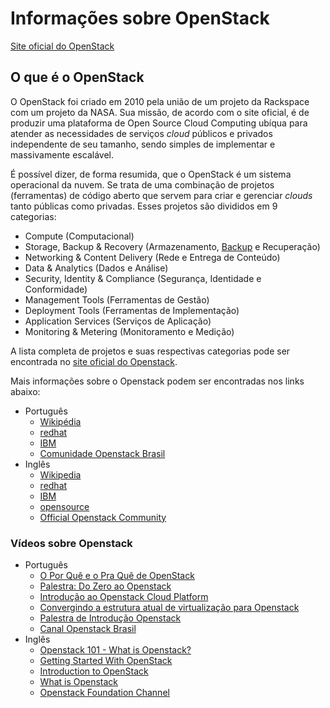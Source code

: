 # Informações sobre OpenStack

[Site oficial do OpenStack](https://www.openstack.org/)

## O que é o OpenStack

O OpenStack foi criado em 2010 pela união de um projeto da Rackspace com um projeto da NASA. Sua missão, de acordo com o site oficial, é de produzir uma plataforma de Open Source Cloud Computing ubíqua para atender as necessidades de serviços *cloud* públicos e privados independente de seu tamanho, sendo simples de implementar e massivamente escalável. 

É possível dizer, de forma resumida, que o OpenStack é um sistema operacional da nuvem. Se trata de uma combinação de projetos (ferramentas) de código aberto que servem para criar e gerenciar *clouds* tanto públicas como privadas. Esses projetos são divididos em 9 categorias:

* Compute (Computacional)
* Storage, Backup & Recovery (Armazenamento, [Backup](https://pt.wikipedia.org/wiki/C%C3%B3pia_de_seguran%C3%A7a) e Recuperação)
* Networking & Content Delivery (Rede e Entrega de Conteúdo)
* Data & Analytics (Dados e Análise)
* Security, Identity & Compliance (Segurança, Identidade e Conformidade)
* Management Tools (Ferramentas de Gestão)
* Deployment Tools (Ferramentas de Implementação)
* Application Services (Serviços de Aplicação)
* Monitoring & Metering (Monitoramento e Medição)

A lista completa de projetos e suas respectivas categorias pode ser encontrada no [site oficial do Openstack](https://www.openstack.org/software/project-navigator/).

Mais informações sobre o Openstack podem ser encontradas nos links abaixo:

* Português
  * [Wikipédia](https://pt.wikipedia.org/wiki/Openstack)
  * [redhat](https://www.redhat.com/pt-br/topics/openstack)
  * [IBM](https://www.ibm.com/developerworks/br/cloud/library/cl-openstack-cloud/index.html)
  * [Comunidade Openstack Brasil](http://www.openstackbr.com.br/)
* Inglês
  * [Wikipedia](https://en.wikipedia.org/wiki/OpenStack)
  * [redhat](https://www.redhat.com/en/topics/openstack)
  * [IBM](https://www.ibm.com/blogs/cloud-computing/2014/08/quick-overview-openstack-technology/)
  * [opensource](https://opensource.com/resources/what-is-openstack)
  * [Official Openstack Community](https://www.openstack.org/community/)
  
### Vídeos sobre Openstack

* Português
  * [O Por Quê e o Pra Quê de OpenStack](https://www.youtube.com/watch?v=wDva0EJ7JO0)
  * [Palestra: Do Zero ao Openstack](https://www.youtube.com/watch?v=M8txc5-NGMQ)
  * [Introdução ao Openstack Cloud Platform](https://www.youtube.com/watch?v=7Z1sjc1cXFo)
  * [Convergindo a estrutura atual de virtualização para Openstack](https://www.youtube.com/watch?v=_B--i9j4LjM)
  * [Palestra de Introdução Openstack](https://www.youtube.com/watch?v=SlXT41hrGMM)
  * [Canal Openstack Brasil](https://www.youtube.com/channel/UC4bH5DEz_c_syBrosklnknQ/videos)
* Inglês
  * [Openstack 101 - What is Openstack?](https://www.youtube.com/watch?v=Qz5gyDenqTI)
  * [Getting Started With OpenStack](https://www.youtube.com/watch?v=-xsvYo0_cZg)
  * [Introduction to OpenStack](https://www.youtube.com/watch?v=idyiZAz1PK8)
  * [What is Openstack](https://www.youtube.com/watch?v=Kfj5XiNdJN0)
  * [Openstack Foundation Channel](https://www.youtube.com/channel/UCQ74G2gKXdpwZkXEsclzcrA)
  

